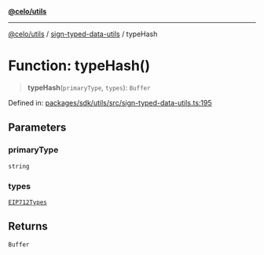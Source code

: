 [**@celo/utils**](../../README.md)

***

[@celo/utils](../../README.md) / [sign-typed-data-utils](../README.md) / typeHash

# Function: typeHash()

> **typeHash**(`primaryType`, `types`): `Buffer`

Defined in: [packages/sdk/utils/src/sign-typed-data-utils.ts:195](https://github.com/celo-org/developer-tooling/blob/master/packages/sdk/utils/src/sign-typed-data-utils.ts#L195)

## Parameters

### primaryType

`string`

### types

[`EIP712Types`](../interfaces/EIP712Types.md)

## Returns

`Buffer`
